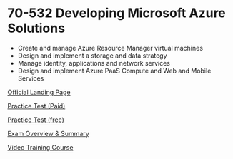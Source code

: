 # 70-532 Developing Microsoft Azure Solutions


* Create and manage Azure Resource Manager virtual machines
* Design and implement a storage and data strategy
* Manage identity, applications and network services
* Design and implement Azure PaaS Compute and Web and Mobile Services


[Official Landing Page](https://www.microsoft.com/en-us/learning/exam-70-532.aspx)

[Practice Test (Paid)](https://www.mindhub.com/70-532-Developing-Microsoft-Azure-Solutions-p/mu-70-532_p.htm)

[Practice Test (free)](https://crpietschmann.github.io/Azure-70-532-Practice-Test/)

[Exam Overview & Summary](https://blog.cloudthat.com/preparing-for-azure-70-532-exam-developing-microsoft-azure-solutions/)

[Video Training Course](https://www.cbtnuggets.com/it-training/microsoft-azure-70-532)







